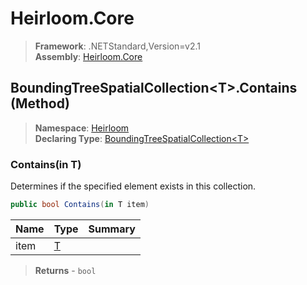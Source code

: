 # Heirloom.Core

> **Framework**: .NETStandard,Version=v2.1  
> **Assembly**: [Heirloom.Core][0]

## BoundingTreeSpatialCollection\<T>.Contains (Method)

> **Namespace**: [Heirloom][0]  
> **Declaring Type**: [BoundingTreeSpatialCollection\<T>][1]

### Contains(in T)

Determines if the specified element exists in this collection.

```cs
public bool Contains(in T item)
```

| Name | Type   | Summary |
|------|--------|---------|
| item | [T][2] |         |

> **Returns** - `bool`

[0]: ../../../Heirloom.Core.md
[1]: ../BoundingTreeSpatialCollection[T].md
[2]: ../T.md
